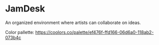 # JamDesk
An organized environment where artists can collaborate on ideas.

Color pallette:
https://coolors.co/palette/ef476f-ffd166-06d6a0-118ab2-073b4c
